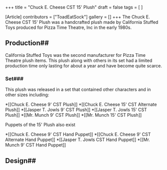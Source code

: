 +++
title = "Chuck E. Cheese CST 15' Plush"
draft = false
tags = [ ]

[Article]
contributors = ["ToadEatSock"]
gallery = []
+++
The Chuck E. Cheese CST 15' Plush was a handcrafted plush made by California Stuffed Toys produced for Pizza Time Theatre, Inc  in the early 1980s.
## Production## 
California Stuffed Toys was the second manufacturer for Pizza Time Theatre plush items. This plush along with others in its set had a limited production time only lasting for about a year and have become quite scarce.
### Set### 
This plush was released in a set that contained other characters and in other sizes including:

*[[Chuck E. Cheese 9' CST Plush]]
*[[Chuck E. Cheese 15' CST Alternate Plush]]
*[[Jasper T. Jowls 9' CST Plush]]
*[[Jasper T. Jowls 15' CST Plush]]
*[[Mr. Munch 9' CST Plush]]
*[[Mr. Munch 15' CST Plush]]

Puppets of the 15' Plush also exist

*[[Chuck E. Cheese 9' CST Hand Puppet]]
*[[Chuck E. Cheese 9' CST Alternate Hand Puppet]]
*[[Jasper T. Jowls CST Hand Puppet]]
*[[Mr. Munch 9' CST Hand Puppet]]
## Design## 
<references />
